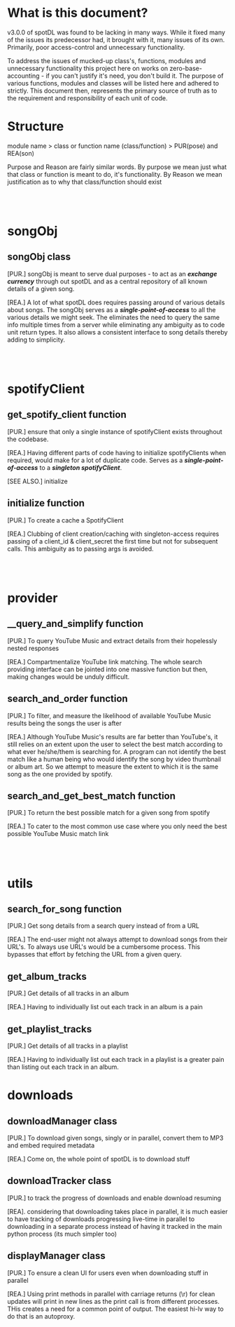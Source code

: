 # What is this document?

v3.0.0 of spotDL was found to be lacking in many ways. While it fixed many of the issues
its predecessor had, it brought with it, many issues of its own. Primarily, poor
access-control and unnecessary functionality.

To address the issues of mucked-up class's, functions, modules and unnecessary
functionality this project here on works on zero-base-accounting - if you can't justify
it's need, you don't build it. The purpose of various functions, modules and classes
will be listed here and adhered to strictly. This document then, represents the primary
source of truth as to the requirement and responsibility of each unit of code.

# Structure

module name > class or function name (class/function) > PUR(pose) and REA(son)

Purpose and Reason are fairly similar words. By purpose we mean just what that class or
function is meant to do, it's functionality. By Reason we mean justification as to why
that class/function should exist

<br><br>

# songObj

## songObj class

[PUR.] songObj is meant to serve dual purposes - to act as an **_exchange currency_**
through out spotDL and as a central repository of all known details of a given song.

[REA.] A lot of what spotDL does requires passing around of various details about songs.
The songObj serves as a **_single-point-of-access_** to all the various details we
might seek. The eliminates the need to query the same info multiple times from a server
while eliminating any ambiguity as to code unit return types. It also allows a consistent
interface to song details thereby adding to simplicity.

<br><br>

# spotifyClient

## get_spotify_client function

[PUR.] ensure that only a single instance of spotifyClient exists throughout the codebase.

[REA.] Having different parts of code having to initialize spotifyClients when required,
would make for a lot of duplicate code. Serves as a **_single-point-of-access_** to
a **_singleton spotifyClient_**.

[SEE ALSO.] initialize

## initialize function

[PUR.] To create a cache a SpotifyClient

[REA.] Clubbing of client creation/caching with singleton-access requires passing of a
client_id & client_secret the first time but not for subsequent calls. This ambiguity
as to passing args is avoided.

<br><br>

# provider

## \_\_query_and_simplify function

[PUR.] To query YouTube Music and extract details from their hopelessly nested responses

[REA.] Compartmentalize YouTube link matching. The whole search providing interface can
be jointed into one massive function but then, making changes would be unduly difficult.

## search_and_order function

[PUR.] To filter, and measure the likelihood of available YouTube Music results being the
songs the user is after

[REA.] Although YouTube Music's results are far better than YouTube's, it still relies on
an extent upon the user to select the best match according to what ever he/she/them is
searching for. A program can not identify the best match like a human being who would
identify the song by video thumbnail or album art. So we attempt to measure the extent
to which it is the same song as the one provided by spotify.

## search_and_get_best_match function

[PUR.] To return the best possible match for a given song from spotify

[REA.] To cater to the most common use case where you only need the best possible YouTube
Music match link

<br><br>

# utils

## search_for_song function

[PUR.] Get song details from a search query instead of from a URL

[REA.] The end-user might not always attempt to download songs from their URL's. To
always use URL's would be a cumbersome process. This bypasses that effort by fetching the
URL from a given query.

## get_album_tracks

[PUR.] Get details of all tracks in an album

[REA.] Having to individually list out each track in an album is a pain

## get_playlist_tracks

[PUR.] Get details of all tracks in a playlist

[REA.] Having to individually list out each track in a playlist is a greater pain than
listing out each track in an album.

# downloads

## downloadManager class

[PUR.] To download given songs, singly or in parallel, convert them to MP3 and embed
required metadata

[REA.] Come on, the whole point of spotDL is to download stuff

## downloadTracker class

[PUR.] to track the progress of downloads and enable download resuming

[REA]. considering that downloading takes place in parallel, it is much easier to have
tracking of downloads progressing live-time in parallel to downloading in a separate
process instead of having it tracked in the main python process (its much simpler too)

## displayManager class

[PUR.] To ensure a clean UI for users even when downloading stuff in parallel

[REA.] Using print methods in parallel with carriage returns (\r) for clean updates
will print in new lines as the print call is from different processes. THis creates
a need for a common point of output. The easiest hi-lv way to do that is an autoproxy.
